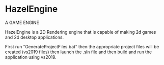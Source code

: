 # HazelEngine
A GAME ENGINE

HazelEngine is a 2D Rendering engine that is capable of making 2d games and 2d desktop applications.

First run "GenerateProjectFiles.bat" then the appropriate project files will be created (vs2019 files)
then launch the .sln file and then build and run the application using vs2019.
